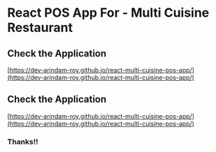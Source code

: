 # React POS App For - Multi Cuisine Restaurant

## Check the Application
[https://dev-arindam-roy.github.io/react-multi-cuisine-pos-app/](https://dev-arindam-roy.github.io/react-multi-cuisine-pos-app/)


## Check the Application
[https://dev-arindam-roy.github.io/react-multi-cuisine-pos-app/](https://dev-arindam-roy.github.io/react-multi-cuisine-pos-app/)

### Thanks!!

